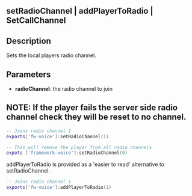 ## setRadioChannel | addPlayerToRadio | SetCallChannel

## Description

Sets the local players radio channel.

## Parameters

* **radioChannel**: the radio channel to join

## NOTE: If the player fails the server side radio channel check they will be reset to no channel. 

```lua
-- Joins radio channel 1
exports['fw-voice']:setRadioChannel(1)

-- This will remove the player from all radio channels
expots ['framework-voice']:setRadioChannel(0)
```

addPlayerToRadio is provided as a 'easier to read' alternative to setRadioChannel.

```lua
-- Joins radio channel 1
exports['fw-voice']:addPlayerToRadio(1)
```